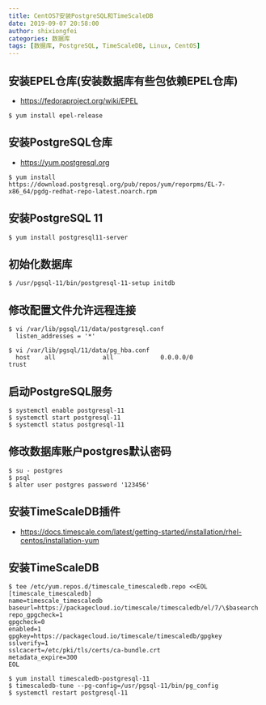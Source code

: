 ```yaml
---
title: CentOS7安装PostgreSQL和TimeScaleDB
date: 2019-09-07 20:58:00
author: shixiongfei
categories: 数据库
tags: [数据库, PostgreSQL, TimeScaleDB, Linux, CentOS]
---
```


## 安装EPEL仓库(安装数据库有些包依赖EPEL仓库)

- <https://fedoraproject.org/wiki/EPEL>

``` shell
$ yum install epel-release
```

## 安装PostgreSQL仓库

- <https://yum.postgresql.org>

```shell
$ yum install https://download.postgresql.org/pub/repos/yum/reporpms/EL-7-x86_64/pgdg-redhat-repo-latest.noarch.rpm
```

## 安装PostgreSQL 11

```shell
$ yum install postgresql11-server
```

## 初始化数据库

```shell
$ /usr/pgsql-11/bin/postgresql-11-setup initdb
```

## 修改配置文件允许远程连接

```shell
$ vi /var/lib/pgsql/11/data/postgresql.conf
  listen_addresses = '*'

$ vi /var/lib/pgsql/11/data/pg_hba.conf
  host    all             all             0.0.0.0/0               trust
```

## 启动PostgreSQL服务

```shell
$ systemctl enable postgresql-11
$ systemctl start postgresql-11
$ systemctl status postgresql-11
```

## 修改数据库账户postgres默认密码

```shell
$ su - postgres
$ psql
$ alter user postgres password '123456'
```

## 安装TimeScaleDB插件

- <https://docs.timescale.com/latest/getting-started/installation/rhel-centos/installation-yum>

## 安装TimeScaleDB

```shell
$ tee /etc/yum.repos.d/timescale_timescaledb.repo <<EOL
[timescale_timescaledb]
name=timescale_timescaledb
baseurl=https://packagecloud.io/timescale/timescaledb/el/7/\$basearch
repo_gpgcheck=1
gpgcheck=0
enabled=1
gpgkey=https://packagecloud.io/timescale/timescaledb/gpgkey
sslverify=1
sslcacert=/etc/pki/tls/certs/ca-bundle.crt
metadata_expire=300
EOL

$ yum install timescaledb-postgresql-11
$ timescaledb-tune --pg-config=/usr/pgsql-11/bin/pg_config
$ systemctl restart postgresql-11
```

